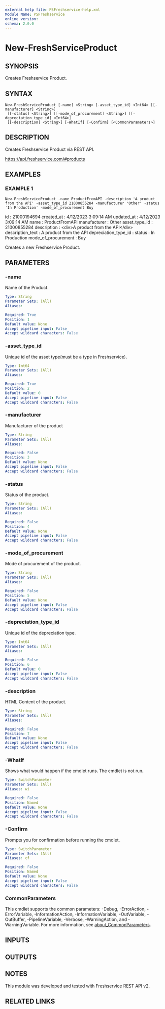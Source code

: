 ```yaml
---
external help file: PSFreshservice-help.xml
Module Name: PSFreshservice
online version:
schema: 2.0.0
---
```


# New-FreshServiceProduct

## SYNOPSIS
Creates Freshservice Product.

## SYNTAX

```
New-FreshServiceProduct [-name] <String> [-asset_type_id] <Int64> [[-manufacturer] <String>]
 [[-status] <String>] [[-mode_of_procurement] <String>] [[-depreciation_type_id] <Int64>]
 [[-description] <String>] [-WhatIf] [-Confirm] [<CommonParameters>]
```

## DESCRIPTION
Creates Freshservice Product via REST API.

https://api.freshservice.com/#products

## EXAMPLES

### EXAMPLE 1
```
New-FreshServiceProduct -name ProductFromAPI -description 'A product from the API' -asset_type_id 21000855284 -manufacturer 'Other' -status 'In Production' -mode_of_procurement Buy
```

id                   : 21000194694
created_at           : 4/12/2023 3:09:14 AM
updated_at           : 4/12/2023 3:09:14 AM
name                 : ProductFromAPI
manufacturer         : Other
asset_type_id        : 21000855284
description          : \<div\>A product from the API\</div\>
description_text     : A product from the API
depreciation_type_id :
status               : In Production
mode_of_procurement  : Buy

Creates a new Freshservice Product.

## PARAMETERS

### -name
Name of the Product.

```yaml
Type: String
Parameter Sets: (All)
Aliases:

Required: True
Position: 1
Default value: None
Accept pipeline input: False
Accept wildcard characters: False
```

### -asset_type_id
Unique id of the asset type(must be a type in Freshservice).

```yaml
Type: Int64
Parameter Sets: (All)
Aliases:

Required: True
Position: 2
Default value: 0
Accept pipeline input: False
Accept wildcard characters: False
```

### -manufacturer
Manufacturer of the product

```yaml
Type: String
Parameter Sets: (All)
Aliases:

Required: False
Position: 3
Default value: None
Accept pipeline input: False
Accept wildcard characters: False
```

### -status
Status of the product.

```yaml
Type: String
Parameter Sets: (All)
Aliases:

Required: False
Position: 4
Default value: None
Accept pipeline input: False
Accept wildcard characters: False
```

### -mode_of_procurement
Mode of procurement of the product.

```yaml
Type: String
Parameter Sets: (All)
Aliases:

Required: False
Position: 5
Default value: None
Accept pipeline input: False
Accept wildcard characters: False
```

### -depreciation_type_id
Unique id of the depreciation type.

```yaml
Type: Int64
Parameter Sets: (All)
Aliases:

Required: False
Position: 6
Default value: 0
Accept pipeline input: False
Accept wildcard characters: False
```

### -description
HTML Content of the product.

```yaml
Type: String
Parameter Sets: (All)
Aliases:

Required: False
Position: 7
Default value: None
Accept pipeline input: False
Accept wildcard characters: False
```

### -WhatIf
Shows what would happen if the cmdlet runs.
The cmdlet is not run.

```yaml
Type: SwitchParameter
Parameter Sets: (All)
Aliases: wi

Required: False
Position: Named
Default value: None
Accept pipeline input: False
Accept wildcard characters: False
```

### -Confirm
Prompts you for confirmation before running the cmdlet.

```yaml
Type: SwitchParameter
Parameter Sets: (All)
Aliases: cf

Required: False
Position: Named
Default value: None
Accept pipeline input: False
Accept wildcard characters: False
```

### CommonParameters
This cmdlet supports the common parameters: -Debug, -ErrorAction, -ErrorVariable, -InformationAction, -InformationVariable, -OutVariable, -OutBuffer, -PipelineVariable, -Verbose, -WarningAction, and -WarningVariable. For more information, see [about_CommonParameters](http://go.microsoft.com/fwlink/?LinkID=113216).

## INPUTS

## OUTPUTS

## NOTES
This module was developed and tested with Freshservice REST API v2.

## RELATED LINKS
